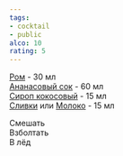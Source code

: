 ```yaml
---
tags:
- cocktail
- public
alco: 10
rating: 5
---
```


[Ром](%D0%A0%D0%BE%D0%BC.md) - 30 мл  
[Ананасовый сок](%D0%90%D0%BD%D0%B0%D0%BD%D0%B0%D1%81%D0%BE%D0%B2%D1%8B%D0%B9%20%D1%81%D0%BE%D0%BA.md) - 60 мл  
[Сироп кокосовый](%D0%A1%D0%B8%D1%80%D0%BE%D0%BF%20%D0%BA%D0%BE%D0%BA%D0%BE%D1%81%D0%BE%D0%B2%D1%8B%D0%B9.md) - 15 мл  
[Сливки](%D0%A1%D0%BB%D0%B8%D0%B2%D0%BA%D0%B8.md) или [Молоко](%D0%9C%D0%BE%D0%BB%D0%BE%D0%BA%D0%BE.md) - 15 мл

Смешать  
Взболтать  
В лёд
